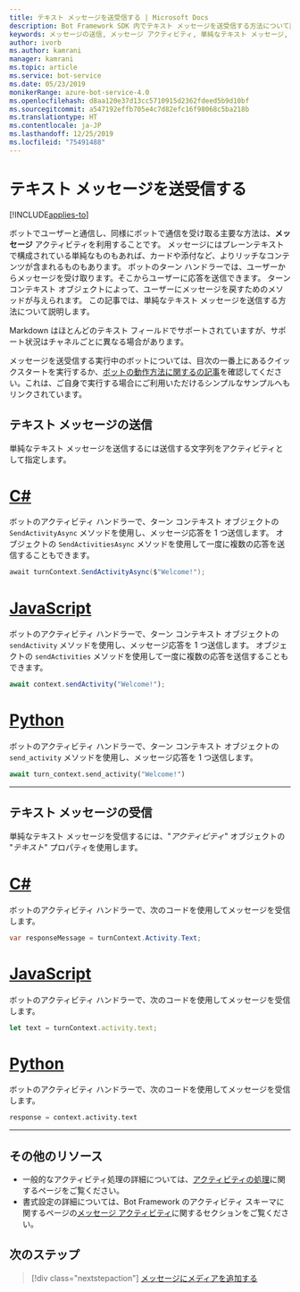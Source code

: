 ```yaml
---
title: テキスト メッセージを送受信する | Microsoft Docs
description: Bot Framework SDK 内でテキスト メッセージを送受信する方法について説明します。
keywords: メッセージの送信, メッセージ アクティビティ, 単純なテキスト メッセージ, メッセージ, テキスト メッセージ, メッセージの受信
author: ivorb
ms.author: kamrani
manager: kamrani
ms.topic: article
ms.service: bot-service
ms.date: 05/23/2019
monikerRange: azure-bot-service-4.0
ms.openlocfilehash: d8aa120e37d13cc5710915d2362fdeed5b9d10bf
ms.sourcegitcommit: a547192effb705e4c7d82efc16f98068c5ba218b
ms.translationtype: HT
ms.contentlocale: ja-JP
ms.lasthandoff: 12/25/2019
ms.locfileid: "75491488"
---
```

# <a name="send-and-receive-text-message"></a>テキスト メッセージを送受信する

[!INCLUDE[applies-to](../includes/applies-to.md)]

ボットでユーザーと通信し、同様にボットで通信を受け取る主要な方法は、**メッセージ** アクティビティを利用することです。 メッセージにはプレーンテキストで構成されている単純なものもあれば、カードや添付など、よりリッチなコンテンツが含まれるものもあります。 ボットのターン ハンドラーでは、ユーザーからメッセージを受け取ります。そこからユーザーに応答を送信できます。 ターン コンテキスト オブジェクトによって、ユーザーにメッセージを戻すためのメソッドが与えられます。 この記事では、単純なテキスト メッセージを送信する方法について説明します。

Markdown はほとんどのテキスト フィールドでサポートされていますが、サポート状況はチャネルごとに異なる場合があります。

メッセージを送受信する実行中のボットについては、目次の一番上にあるクイックスタートを実行するか、[ボットの動作方法に関するの記事](bot-builder-basics.md#bot-structure)を確認してください。これは、ご自身で実行する場合にご利用いただけるシンプルなサンプルへもリンクされています。

## <a name="send-a-text-message"></a>テキスト メッセージの送信

単純なテキスト メッセージを送信するには送信する文字列をアクティビティとして指定します。

# <a name="ctabcsharp"></a>[C#](#tab/csharp)

ボットのアクティビティ ハンドラーで、ターン コンテキスト オブジェクトの `SendActivityAsync` メソッドを使用し、メッセージ応答を 1 つ送信します。 オブジェクトの `SendActivitiesAsync` メソッドを使用して一度に複数の応答を送信することもできます。

```cs
await turnContext.SendActivityAsync($"Welcome!");
```

# <a name="javascripttabjavascript"></a>[JavaScript](#tab/javascript)

ボットのアクティビティ ハンドラーで、ターン コンテキスト オブジェクトの `sendActivity` メソッドを使用し、メッセージ応答を 1 つ送信します。 オブジェクトの `sendActivities` メソッドを使用して一度に複数の応答を送信することもできます。

```javascript
await context.sendActivity("Welcome!");
```

# <a name="pythontabpython"></a>[Python](#tab/python)

ボットのアクティビティ ハンドラーで、ターン コンテキスト オブジェクトの `send_activity` メソッドを使用し、メッセージ応答を 1 つ送信します。

```python
await turn_context.send_activity("Welcome!")
```

---
## <a name="receive-a-text-message"></a>テキスト メッセージの受信

単純なテキスト メッセージを受信するには、"*アクティビティ*" オブジェクトの "*テキスト*" プロパティを使用します。 

# <a name="ctabcsharp"></a>[C#](#tab/csharp)

ボットのアクティビティ ハンドラーで、次のコードを使用してメッセージを受信します。 

```cs
var responseMessage = turnContext.Activity.Text;
```

# <a name="javascripttabjavascript"></a>[JavaScript](#tab/javascript)

ボットのアクティビティ ハンドラーで、次のコードを使用してメッセージを受信します。

```javascript
let text = turnContext.activity.text;
```

# <a name="pythontabpython"></a>[Python](#tab/python)

ボットのアクティビティ ハンドラーで、次のコードを使用してメッセージを受信します。

```python
response = context.activity.text
```

---

## <a name="additional-resources"></a>その他のリソース

- 一般的なアクティビティ処理の詳細については、[アクティビティの処理](~/v4sdk/bot-builder-basics.md#the-activity-processing-stack)に関するページをご覧ください。
- 書式設定の詳細については、Bot Framework のアクティビティ スキーマに関するページの[メッセージ アクティビティ](https://aka.ms/botSpecs-activitySchema#message-activity)に関するセクションをご覧ください。

## <a name="next-steps"></a>次のステップ

> [!div class="nextstepaction"]
> [メッセージにメディアを追加する](./bot-builder-howto-add-media-attachments.md)
